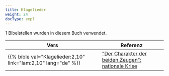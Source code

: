 ```yaml
---
title: Klagelieder
weight: 24
docType: expl
---
```


1 Bibelstellen wurden in diesem Buch verwendet.

| Vers | Referenz |
|-------|-----------|
| {{% bible val="Klagelieder:2,10" link="lam:2,10" lang="de" %}} | ["Der Charakter der beiden Zeugen": nationale Krise](/expl/content/witnesses/the-two-witnesses#5f50) |
